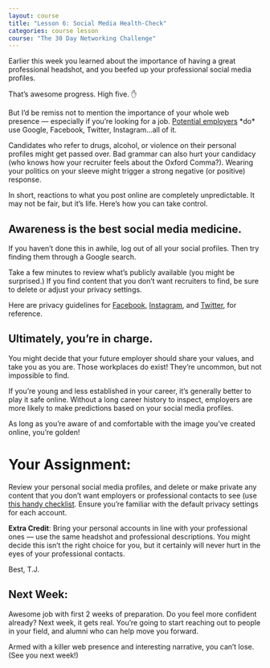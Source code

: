 ```yaml
---
layout: course
title: "Lesson 6: Social Media Health-Check"
categories: course lesson
course: "The 30 Day Networking Challenge"
---
```


Earlier this week you learned about the importance of having a great professional headshot, and you beefed up your professional social media profiles.

That’s awesome progress. High five. ✋

But I’d be remiss not to mention the importance of your whole web presence — especially if you’re looking for a job. [Potential employers][article 1] \*do\* use Google, Facebook, Twitter, Instagram…all of it.

Candidates who refer to drugs, alcohol, or violence on their personal profiles might get passed over. Bad grammar can also hurt your candidacy (who knows how your recruiter feels about the Oxford Comma?). Wearing your politics on your sleeve might trigger a strong negative (or positive) response.

In short, reactions to what you post online are completely unpredictable. It may not be fair, but it’s life. Here’s how you can take control.

## Awareness is the best social media medicine.

If you haven’t done this in awhile, log out of all your social profiles. Then try finding them through a Google search.

Take a few minutes to review what’s publicly available (you might be surprised.)  If you find content that you don’t want recruiters to find, be sure to delete or adjust your privacy settings.

Here are privacy guidelines for [Facebook], [Instagram], and [Twitter], for reference.

## Ultimately, you’re in charge.

You might decide that your future employer should share your values, and take you as you are. Those workplaces do exist! They’re uncommon, but not impossible to find.

If you’re young and less established in your career, it’s generally better to play it safe online. Without a long career history to inspect, employers are more likely to make predictions based on your social media profiles.

As long as you’re aware of and comfortable with the image you’ve created online, you’re golden!

# Your Assignment:
Review your personal social media profiles, and delete or make private any content that you don’t want employers or professional contacts to see (use [this handy checklist][worksheet].  Ensure you’re familiar with the default privacy settings for each account.

**Extra Credit**: Bring your personal accounts in line with your professional ones — use the same headshot and professional descriptions. You might decide this isn’t the right choice for you, but it certainly will never hurt in the eyes of your professional contacts.

Best,
T.J.

## Next Week:
Awesome job with first 2 weeks of preparation. Do you feel more confident already? Next week, it gets real. You’re going to start reaching out to people in your field, and alumni who can help move you forward.

Armed with a killer web presence and interesting narrative, you can’t lose. (See you next week!)



[article 1]: http://time.com/money/3510967/jobvite-social-media-profiles-job-applicants/
[Facebook]: https://www.facebook.com/help/325807937506242/
[Twitter]: https://twitter.com/en/privacy
[Instagram]: https://help.instagram.com/196883487377501
[worksheet]: https://blog.brightcrowd.us/courses/better-job-30-days/lesson-06-worksheet.pdf
